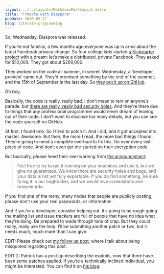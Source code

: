 ```yaml
---
layout: ../../layouts/MarkdownPostLayout.astro
title: "Trouble with Diaspora"
pubDate: 2010-09-17
blog: literate-programming
---
```



So, Wednesday, Diaspora was released.

If you’re not familiar, a few months ago everyone was up in arms about the latest Facebook privacy change. So four college kids started [a Kickstarter project](http://www.kickstarter.com/projects/196017994/diaspora-the-personally-controlled-do-it-all-distr) with a dream: let’s make a distributed, private Facebook. They asked for $10,000. They got about $200,000.

They worked on the code all summer, in secret. Wednesday, a ‘developer preview’ came out. They’d promised something by the end of the summer, and the 15th of September is the last day. So [they put it up on GitHub](http://github.com/diaspora/diaspora).

Oh boy.

Basically, the code is really, really bad. I don’t mean to rain on anyone’s parade, but [there are really, really bad security holes](http://www.theregister.co.uk/2010/09/16/diaspora_pre_alpha_landmines/). And they’re there due to things that any professional programmer would never dream of leaving out of their code. I don’t want to disclose too many details, but you can see the code yourself on GitHub.

At first, I found one. So I tried to patch it. And I did, and it got accepted into master. Awesome. But then, the more I read, the more bad things I found. They’re going to need a complete overhaul to fix this. Go over every last piece of code. And don’t even get me started on their encryption code.

But basically, please heed their own warning from [the announcement](http://www.joindiaspora.com/2010/09/15/developer-release.html):

> Feel free to try to get it running on your machines and use it, but we give no guarantees. We know there are security holes and bugs, and your data is not yet fully exportable. If you do find something, be sure to log it in our bugtracker, and we would love screenshots and browser info.
> 

If you find one of the many, many nodes that people are publicly posting, please don’t use your real passwords, or information.

And if you’re a developer, consider helping out. It’s going to be rough going: the mailing list and issue trackers are full of people that have no idea what they’re doing. Be prepared to wade through tons of crap. But they could really, really use the help. I’ll be submitting another patch or two, but it needs much, much more than I can give.

EDIT: Please check out [my follow up post](http://blog.steveklabnik.com/this-is-why-new-media-hates-old-media), where I talk about being misquoted regarding this post.

EDIT 2: Patrick has a post up describing the exploits, now that there have been some patches applied. If you’re a technically inclined individual, you might be interested. You can find it on [his blog](http://www.kalzumeus.com/2010/09/22/security-lessons-learned-from-the-diaspora-launch/).
